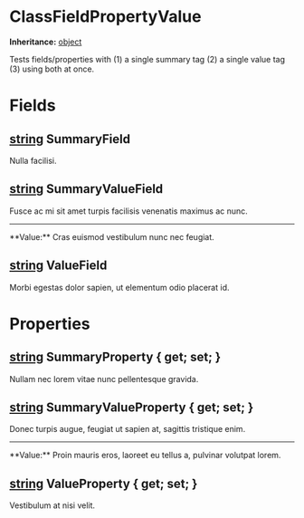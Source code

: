 # ClassFieldPropertyValue

**Inheritance:** [object](https://docs.microsoft.com/en-us/dotnet/api/system.object)  
  
Tests fields/properties with (1) a single summary tag (2) a single value tag (3) using both at once.  
  

# Fields

## [string](https://docs.microsoft.com/en-us/dotnet/api/system.string) SummaryField

Nulla facilisi.  
  

## [string](https://docs.microsoft.com/en-us/dotnet/api/system.string) SummaryValueField

Fusce ac mi sit amet turpis facilisis venenatis maximus ac nunc.  
  
<hr/>  
**Value:**  
Cras euismod vestibulum nunc nec feugiat.  
  

## [string](https://docs.microsoft.com/en-us/dotnet/api/system.string) ValueField

Morbi egestas dolor sapien, ut elementum odio placerat id.  
  

# Properties

## [string](https://docs.microsoft.com/en-us/dotnet/api/system.string) SummaryProperty { get; set; }

Nullam nec lorem vitae nunc pellentesque gravida.  
  

## [string](https://docs.microsoft.com/en-us/dotnet/api/system.string) SummaryValueProperty { get; set; }

Donec turpis augue, feugiat ut sapien at, sagittis tristique enim.  
  
<hr/>  
**Value:**  
Proin mauris eros, laoreet eu tellus a, pulvinar volutpat lorem.  
  

## [string](https://docs.microsoft.com/en-us/dotnet/api/system.string) ValueProperty { get; set; }

Vestibulum at nisi velit.  
  

